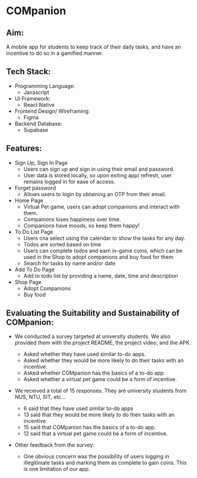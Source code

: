 # COMpanion

## Aim:
A mobile app for students to keep track of their daily tasks, and have an incentive to do so in a gamified manner.

## Tech Stack:
- Programming Language:
  - Javascript
- UI Framework:
  - React Native
- Frontend Design/ Wireframing:
  - Figma
- Backend Database:
  - Supabase
  
## Features:
- Sign Up, Sign In Page
  - Users can sign up and sign in using their email and password.
  - User data is stored locally, so upon exiting app/ refresh, user remains logged in for ease of access.
- Forget password
  - Allows users to login by obtaining an OTP from their email.
- Home Page
  - Virtual Pet game, users can adopt companions and interact with them.
  - Companions loses happiness over time.
  - Companions have moods, so keep them happy!
- To Do List Page
  - Users cna select using the calendar to show the tasks for any day.
  - Todos are sorted based on time
  - Users can complete todos and earn in-game coins, which can be used in the Shop to adopt companions and buy food for them
  - Search for tasks by name and/or date
- Add To Do Page
  - Add to todo list by providing a name, date, time and description
- Shop Page
  - Adopt Companions
  - Buy food
  
## Evaluating the Suitability and Sustainability of COMpanion:
- We conducted a survey targeted at university students. We also provided them with the project README, the project video, and the APK.
  - Asked whether they have used similar to-do apps.
  - Asked whether they would be more likely to do their tasks with an incentive.
  - Asked whether COMpanion has the basics of a to-do app.
  - Asked whether a virtual pet game could be a form of incentive. 

- We received a total of 15 responses. They are university students from NUS, NTU, SIT, etc…
  - 6 said that they have used similar to-do apps
  - 13 said that they would be more likely to do their tasks with an incentive
  - 15 said that COMpanion has the basics of a to-do app.
  - 12 said that a virtual pet game could be a form of incentive.

- Other feedback from the survey:
  - One obvious concern was the possibility of users logging in illegitimate tasks and marking them as complete to gain coins. This is one limitation of our app.  
